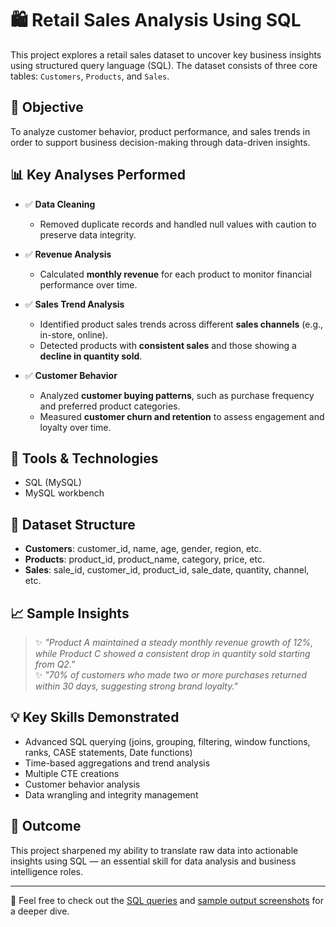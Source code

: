 # 🛍️ Retail Sales Analysis Using SQL

This project explores a retail sales dataset to uncover key business insights using structured query language (SQL). The dataset consists of three core tables: `Customers`, `Products`, and `Sales`.

## 🎯 Objective

To analyze customer behavior, product performance, and sales trends in order to support business decision-making through data-driven insights.

## 📊 Key Analyses Performed

- ✅ **Data Cleaning**  
  - Removed duplicate records and handled null values with caution to preserve data integrity.

- ✅ **Revenue Analysis**  
  - Calculated **monthly revenue** for each product to monitor financial performance over time.

- ✅ **Sales Trend Analysis**  
  - Identified product sales trends across different **sales channels** (e.g., in-store, online).
  - Detected products with **consistent sales** and those showing a **decline in quantity sold**.

- ✅ **Customer Behavior**  
  - Analyzed **customer buying patterns**, such as purchase frequency and preferred product categories.
  - Measured **customer churn and retention** to assess engagement and loyalty over time.

## 🧰 Tools & Technologies

- SQL (MySQL)
- MySQL workbench

## 📁 Dataset Structure

- **Customers**: customer_id, name, age, gender, region, etc.
- **Products**: product_id, product_name, category, price, etc.
- **Sales**: sale_id, customer_id, product_id, sale_date, quantity, channel, etc.

## 📈 Sample Insights

> ✨ *"Product A maintained a steady monthly revenue growth of 12%, while Product C showed a consistent drop in quantity sold starting from Q2."*  
> ✨ *"70% of customers who made two or more purchases returned within 30 days, suggesting strong brand loyalty."*

## 💡 Key Skills Demonstrated

- Advanced SQL querying (joins, grouping, filtering, window functions, ranks, CASE statements, Date functions)
- Time-based aggregations and trend analysis
- Multiple CTE creations
- Customer behavior analysis
- Data wrangling and integrity management

## 📌 Outcome

This project sharpened my ability to translate raw data into actionable insights using SQL — an essential skill for data analysis and business intelligence roles. 

---

📂 Feel free to check out the [SQL queries](./retail_sales_queries.sql) and [sample output screenshots](./sample_outputs/) for a deeper dive.
